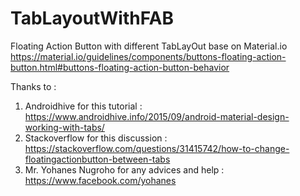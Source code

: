 # TabLayoutWithFAB
Floating Action Button with different TabLayOut base on Material.io https://material.io/guidelines/components/buttons-floating-action-button.html#buttons-floating-action-button-behavior

Thanks to :

1. Androidhive for this tutorial : https://www.androidhive.info/2015/09/android-material-design-working-with-tabs/
2. Stackoverflow for this discussion : https://stackoverflow.com/questions/31415742/how-to-change-floatingactionbutton-between-tabs
3. Mr. Yohanes Nugroho for any advices and help : https://www.facebook.com/yohanes
